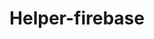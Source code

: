 ---
layout: layouts/helpers/helper-firebase-layout.html
permalink: '/helper-firebase.html'
title: 'Helper-firebase'
---
